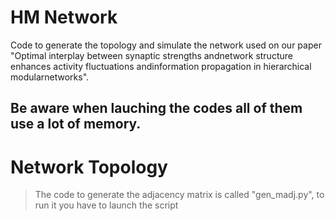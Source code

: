 # HM Network
Code to generate the topology and simulate the network used on our paper "Optimal interplay between synaptic strengths andnetwork structure enhances activity fluctuations andinformation propagation in hierarchical modularnetworks".

## Be aware when lauching the codes all of them use a lot of memory.

# Network Topology

> The code to generate the adjacency matrix is called "gen_madj.py", to run it you have to launch the script 
